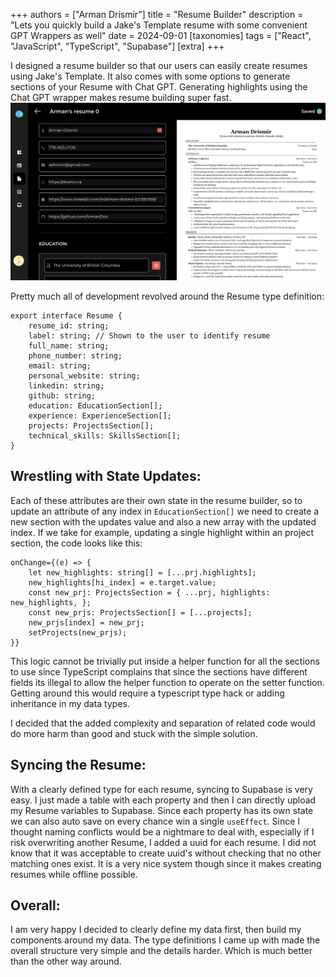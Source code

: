 +++
authors = ["Arman Drismir"]
title = "Resume Builder"
description = "Lets you quickly build a Jake's Template resume with some convenient GPT Wrappers as well"
date = 2024-09-01
[taxonomies]
tags = ["React", "JavaScript", "TypeScript", "Supabase"]
[extra]
+++


I designed a resume builder so that our users can easily create resumes using Jake's Template. It also comes with some options to generate sections of your Resume with Chat GPT. Generating highlights using the Chat GPT wrapper makes resume building super fast. 
![Preview of the Resume Builder I made](ResumeBuilder.png)

Pretty much all of development revolved around the Resume type definition:
~~~
export interface Resume {
    resume_id: string;
    label: string; // Shown to the user to identify resume
    full_name: string;
    phone_number: string;
    email: string;
    personal_website: string;
    linkedin: string;
    github: string;
    education: EducationSection[];
    experience: ExperienceSection[];
    projects: ProjectsSection[];
    technical_skills: SkillsSection[];
}
~~~

## Wrestling with State Updates:

Each of these attributes are their own state in the resume builder, so to update an attribute of any index in `EducationSection[]` we need to create a new section with the updates value and also a new array with the updated index. If we take for example, updating a single highlight within an project section, the code looks like this:
~~~
onChange={(e) => {
    let new_highlights: string[] = [...prj.highlights];
    new_highlights[hi_index] = e.target.value;
    const new_prj: ProjectsSection = { ...prj, highlights: new_highlights, };
    const new_prjs: ProjectsSection[] = [...projects];
    new_prjs[index] = new_prj;
    setProjects(new_prjs);
}}
~~~
This logic cannot be trivially put inside a helper function for all the sections to use since TypeScript complains that since the sections have different fields its illegal to allow the helper function to operate on the setter function. Getting around this would require a typescript type hack or adding inheritance in my data types.

I decided that the added complexity and separation of related code would do more harm than good and stuck with the simple solution.

## Syncing the Resume:

With a clearly defined type for each resume, syncing to Supabase is very easy. I just made a table with each property and then I can directly upload my Resume variables to Supabase. Since each property has its own state we can also auto save on every chance win a single `useEffect`. Since I thought naming conflicts would be a nightmare to deal with, especially if I risk overwriting another Resume, I added a uuid for each resume. I did not know that it was acceptable to create uuid's without checking that no other matching ones exist. It is a very nice system though since it makes creating resumes while offline possible.

## Overall:

I am very happy I decided to clearly define my data first, then build my components around my data. The type definitions I came up with made the overall structure very simple and the details harder. Which is much better than the other way around.